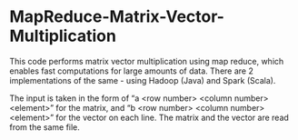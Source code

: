 # MapReduce-Matrix-Vector-Multiplication
This code performs matrix vector multiplication using map reduce, which enables fast computations for large amounts of data. 
There are 2 implementations of the same - using Hadoop (Java) and Spark (Scala).

The input is taken in the form of “a \<row number> \<column number> \<element>” for the matrix, and “b \<row number> \<column number> \<element>” for the vector on each line.
The matrix and the vector are read from the same file.
